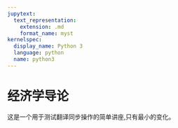 ```yaml
---
jupytext:
  text_representation:
    extension: .md
    format_name: myst
kernelspec:
  display_name: Python 3
  language: python
  name: python3
---
```


# 经济学导论

这是一个用于测试翻译同步操作的简单讲座,只有最小的变化。
